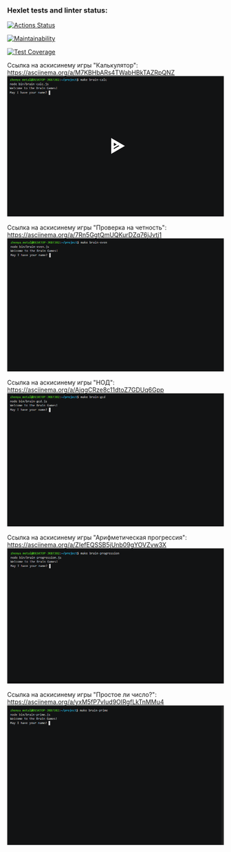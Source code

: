 ### Hexlet tests and linter status:

[![Actions Status](https://github.com/Zdesyatkov/frontend-project-44/actions/workflows/hexlet-check.yml/badge.svg)](https://github.com/Zdesyatkov/frontend-project-44/actions)

[![Maintainability](https://api.codeclimate.com/v1/badges/4bc51166898225dd7e19/maintainability)](https://codeclimate.com/github/Zdesyatkov/frontend-project-44/maintainability)

[![Test Coverage](https://api.codeclimate.com/v1/badges/4bc51166898225dd7e19/test_coverage)](https://codeclimate.com/github/Zdesyatkov/frontend-project-44/test_coverage)

Ссылка на аскисинему игры "Калькулятор":
https://asciinema.org/a/M7KBHbARs4TWabHBkTAZRpQNZ
![alt text](./2024-03-08_14-58-44.png)

Ссылка на аскисинему игры "Проверка на четность":
https://asciinema.org/a/7Rn5GgtQmUQKurDZq76jJvtj1
![alt text](./2024-03-08_15-11-23.png)

Ссылка на аскисинему игры "НОД":
https://asciinema.org/a/AjqgCRze8c11dtoZ7GDUq6Gpp
![alt text](./2024-03-08_16-23-09.png)

Ссылка на аскисинему игры "Арифметическая прогрессия":
https://asciinema.org/a/ZIefEQSSB5jUnb09gYOVZvw3X
![alt text](./image-4.png)

Ссылка на аскисинему игры "Простое ли число?":
https://asciinema.org/a/yxM5fP7vIud9OIRgfLkTnMMu4
![alt text](./image-5.png)